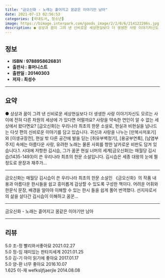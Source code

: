 ```yaml
---
title: "금오신화 - 노래는 흩어지고 꿈같은 이야기만 남아"
date: 2021-07-13 02:56:53
categories: [국내도서, 청소년]
image: https://bimage.interpark.com/goods_image/2/2/0/6/214122206s.jpg
description: ● 상상과 꿈이 그려 낸 신비로운 세상현실보다 더 생생한 사랑 이야기자신도 모르는 사이에 전혀 다른 차원의 세상에 가 있다면 어떨까요? 사랑을 약속한 연인이 알 수 없는 세상에서 왔다면요? [금오신화]는 우리나라 최초의 한문 소설로, 현실과 비현실을 넘나드는 다섯 편의 신비로운 이야기
---
```


## **정보**

- **ISBN : 9788958626831**
- **출판사 : 휴머니스트**
- **출판일 : 20140303**
- **저자 : 최성수**

------



## **요약**

●  상상과 꿈이 그려 낸 신비로운 세상현실보다 더 생생한 사랑 이야기자신도 모르는 사이에 전혀 다른 차원의 세상에 가 있다면 어떨까요? 사랑을 약속한 연인이 알 수 없는 세상에서 왔다면요? [금오신화]는 우리나라 최초의 한문 소설로, 현실과 비현실을 넘나드는 다섯 편의 신비로운 이야기를 담고 있습니다. 귀신과 사랑을 나누는 [만복사저포기]와 [이생규장전], 현실 밖 다른 공간에 발을 딛는 [취유부벽정기], [용궁부연록], [남염부주지] 속에는 아름다운 사랑, 유려한 노래는 물론 사회를 향한 날카로운 비판도 담겨 있습니다.1. 시대에 저항한 김시습, 그가 꿈꾼 현실 너머의 세계[금오신화]는 매월당 김시습(1435-1493)이 쓴 우리나라 최초의 한문 소설입니다. 김시습은 세종 대왕의 눈에 띌 정도로 문장과 재주가...

------

금오신화는  매월당 김시습이 쓴 우리나라 최초의 한문 소설인 《금오신화》의 작품 내용과 아름다운 한시들을 쉽고 흥미롭게 감상할 수 있도록 구성한 책이다. 어려운 어휘와 한문식 문장, 배경을 알아야 이해할 수 있는 한시 들을 쉽게 풀어 번역했다. 선지자로서의 삶을 살다간 김시습이 이해하고 꿈꾼... 

------


금오신화 - 노래는 흩어지고 꿈같은 이야기만 남아 

------


## **리뷰** 

5.0 조-정 빨리와서좋아묘 2021.02.27 <br/>5.0 정-임 재미있는 판타지세계 2021.01.25 <br/>5.0 김-기 아이 읽기에 좋아요 2017.01.17 <br/>5.0 양-환 너무 좋아요 2016.10.07 <br/>1.625 이-재 wefksljfjaerjle 2014.08.08 <br/>